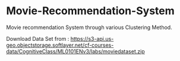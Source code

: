 # Movie-Recommendation-System

Movie recommendation System through various Clustering Method.

Download Data Set from : https://s3-api.us-geo.objectstorage.softlayer.net/cf-courses-data/CognitiveClass/ML0101ENv3/labs/moviedataset.zip
